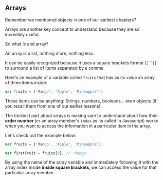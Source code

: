 ## Arrays

Remember we mentioned objects in one of our earliest chapters?

Arrays are another key concept to understand because they are so incredibly useful. 

So what *is* and array?

An array is a list, nothing more, nothing less.

It can be easily recognized because it uses a square brackets format (`[``[`] to surround a list of items separated by a comma.

Here's an example of a variable called `fruits` that has as its value an array of three items inside:

~~~js
var fruits = ['Mango', 'Apple', 'Pineapple'];
~~~

These items can be anything: Strings, numbers, booleans... even objects (if you recall them from one of our earlier lessons).

The trickiest part about arrays is making sure to understand about how their **order number** (or an array member's `index` as its called in Javascript) works when you want to access the information in a particular item in the array.

Let's check out the example below:

~~~js
var fruits = ['Mango', 'Apple', 'Pineapple'];

var firstFruit = fruits[0]; // 'Mango'
~~~


By using the name of the array variable and immediately following it with the array index inside **inside square brackets**, we can access the value for that particular array member.
